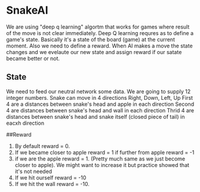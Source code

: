 # SnakeAI
We are using "deep q learning" algortm that works for games where result of the move is not clear immediately.
Deep Q learning requres as to define a game's state. Basically it's a state of the board (game) at the current moment. 
Also we need to define a reward. When AI makes a move the state changes and we evelaute our new state and assign reward if our satate became better or not.

## State
We need to feed our neutral network some data. We are going to supply 12 integer numbers.
Snake can move in 4 directions Right, Down, Left, Up
First 4 are a distances between snake's head and apple in each direction
Second 4 are distances between snake's head and wall in each direction
Thrid 4 are distances between snake's head and snake itself (closed piece of tail) in eacxh direction

##Reward
1. By default reward = 0. 
2. If we became closer to apple reward = 1 if further from apple reward = -1
3. if we are the apple reward = 1. (Pretty much same as we just become closer to apple). We might want to increase it but practice showed that it's not needed
4. If we hit ourself reward = -10
5. If we hit the wall reward = -10.


